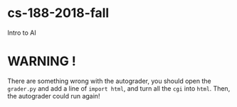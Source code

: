 # cs-188-2018-fall
Intro to AI
# WARNING !
There are something wrong with the autograder, you should open the `grader.py` and add a line of `import html`, and turn all the `cgi` into `html`. Then, the autograder could run again!   
